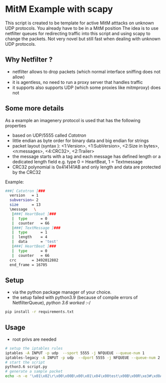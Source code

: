 # MitM Example with scapy 

This script is created to be template for active MitM atttacks on unknown UDP protocols. You already have to be in a MitM position
The idea is to use netfilter queues for redirecting traffic into this script and using scapy to change the packets. Not very novel but still fast when dealing with unknown UDP protocols.

## Why Netfilter ?
* netfilter allows to drop packets (which normal interface sniffing does not allow)
* it is agentless, no need to run a proxy server that handles traffic
* it supports also supports UDP (which some proxies like mitmproxy) does not

## Some more details

As a example an imagenery protocol is used that has the following properties
* based on UDP/5555 called _Catotron_
* little endian as byte order for binary data and big endian for strings
* packet layout (syntax <amount of bytes:name of the field>): <1:Version>, <1:SubVersion>, <2:Size in bytes>, <n:messages>, <4:CRC32>, <2:Trailer>
* the message starts with a tag and each message has defined length or a dedicated length field e.g. type 0 = HeartBeat, 1 = Textmessage
* CRC32 polynomial is 0x414141AB and only length and data are protected by the CRC32

Example:
```bash
###[ Catotron ]### 
  version   = 1
  subversion= 2
  size      = 13
  \message   \
   |###[ HeartBeat ]### 
   |  type      = 0
   |  counter   = 66
   |###[ TextMessage ]### 
   |  type      = 1
   |  length    = 4
   |  data      = 'test'
   |###[ HeartBeat ]### 
   |  type      = 0
   |  counter   = 66
  crc       = 3492012882
  end_frame = 16705
```

## Setup 
* via the python package manager of your choice. 
* the setup failed with python3.9 (because of compile errors of NetfilterQueue), *python 3.6 worked* :-/
```bash
pip install -r requirements.txt
```

## Usage
* root privs are needed

```bash
# setup the iptables rules
iptables -A INPUT -p udp  --sport 5555 -j NFQUEUE --queue-num 1
iptables-legacy -A INPUT -p udp  --dport 5555 -j NFQUEUE --queue-num 2
# start the script
python3.6 script.py
# generate a sample packet
echo -n -e '\x01\x02\r\x00\x00B\x00\x01\x04\x00test\x00B\x00R\xe3#\xd0AA'  | nc -v -w1 -u 127.0.0.1 5555 
```